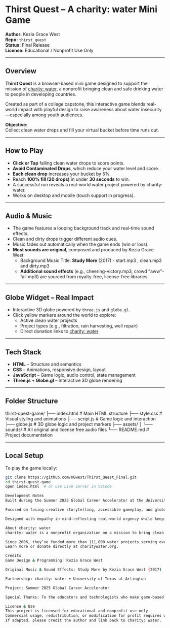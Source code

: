 # Thirst Quest – A charity: water Mini Game  

**Author:** Kezia Grace West  
**Repo:** `thirst_quest`  
**Status:** Final Release  
**License:** Educational / Nonprofit Use Only  

---

## Overview

**Thirst Quest** is a browser-based mini game designed to support the mission of [charity: water](https://www.charitywater.org/), a nonprofit bringing clean and safe drinking water to people in developing countries.  

Created as part of a college capstone, this interactive game blends real-world impact with playful design to raise awareness about water insecurity—especially among youth audiences.

**Objective:**  
Collect clean water drops and fill your virtual bucket before time runs out.

---

## How to Play

- **Click or Tap** falling clean water drops to score points.
- **Avoid Contaminated Drops**, which reduce your water level and score.
- **Each clean drop** increases your bucket by 5%.
- Reach **100% fill (20 drops)** in under **30 seconds** to win.
- A successful run reveals a real-world water project powered by charity: water.
- Works on desktop and mobile (touch support in progress).

---

## Audio & Music

- The game features a looping background track and real-time sound effects.
- Clean and dirty drops trigger different audio cues.
- Music fades out automatically when the game ends (win or loss).
- **Most sounds are original**, composed and produced by Kezia Grace West  
  - Background Music Title: **Study More** (2017) - start.mp3 , clean.mp3 and dirty.mp3
  - **Additional sound effects** (e.g., cheering-victory.mp3, crowd "aww"-fail.mp3) are sourced from royalty-free, license-free libraries  
---

## Globe Widget – Real Impact

- Interactive 3D globe powered by `three.js` and `globe.gl`.
- Click yellow markers around the world to explore:
  - Active clean water projects
  - Project types (e.g., filtration, rain harvesting, well repair)
  - Direct donation links to [charity: water](https://www.charitywater.org/donate)

---

## Tech Stack

- **HTML** – Structure and semantics  
- **CSS** – Animations, responsive design, layout  
- **JavaScript** – Game logic, audio control, state management  
- **Three.js + Globe.gl** – Interactive 3D globe rendering  

---

## Folder Structure

thirst-quest-game/
├── index.html # Main HTML structure
├── style.css # Visual styling and animations
├── script.js # Game logic and interaction
├── globe.js # 3D globe logic and project markers
├── assets/
│ └── sounds/ # All original and license free audio files
└── README.md # Project documentation


---

## Local Setup

To play the game locally:

```bash
git clone https://github.com/KGwest/Thirst_Quest_Final.git
cd thirst-quest-game
open index.html  # or use Live Server in VSCode

Development Notes
Built during the Summer 2025 Global Career Accelerator at the University of Texas at Arlington

Focused on fusing creative storytelling, accessible gameplay, and global impact.

Designed with empathy in mind—reflecting real-world urgency while keeping play approachable.

About charity: water
charity: water is a nonprofit organization on a mission to bring clean and safe drinking water to people in developing countries.

Since 2006, they’ve funded more than 111,000 water projects serving over 15 million people.
Learn more or donate directly at charitywater.org.

Credits
Game Design & Programming: Kezia Grace West

Original Music & Sound Effects: Study More by Kezia Grace West (2017)

Partnership: charity: water + University of Texas at Arlington

Project: Summer 2025 Global Career Accelerator

Special Thanks: To the educators and technologists who make game-based learning possible

License & Use
This project is licensed for educational and nonprofit use only.
Commercial usage, redistribution, or modification for profit requires written permission.
If adapted, please credit the author and link back to charity: water.
